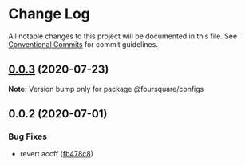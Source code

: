 # Change Log

All notable changes to this project will be documented in this file.
See [Conventional Commits](https://conventionalcommits.org) for commit guidelines.

## [0.0.3](https://github.com/wenn009/lerna-playground/compare/@foursquare/configs@0.0.2...@foursquare/configs@0.0.3) (2020-07-23)

**Note:** Version bump only for package @foursquare/configs

## 0.0.2 (2020-07-01)

### Bug Fixes

- revert accff ([fb478c8](https://github.com/foursquare/web-packages/commit/fb478c8))
